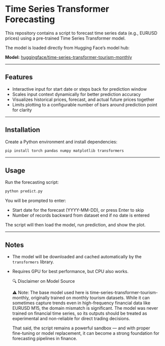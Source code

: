 # Time Series Transformer Forecasting

This repository contains a script to forecast time series data (e.g., EURUSD prices) using a pre-trained Time Series Transformer model.

The model is loaded directly from Hugging Face’s model hub:

**Model:** [huggingface/time-series-transformer-tourism-monthly](https://huggingface.co/huggingface/time-series-transformer-tourism-monthly)

---

## Features

* Interactive input for start date or steps back for prediction window
* Scales input context dynamically for better prediction accuracy
* Visualizes historical prices, forecast, and actual future prices together
* Limits plotting to a configurable number of bars around prediction point for clarity

---

## Installation

Create a Python environment and install dependencies:

```bash
pip install torch pandas numpy matplotlib transformers
```

---

## Usage

Run the forecasting script:

```bash
python predict.py
```

You will be prompted to enter:

* Start date for the forecast (YYYY-MM-DD), or press Enter to skip
* Number of records backward from dataset end if no date is entered

The script will then load the model, run prediction, and show the plot.

---

## Notes

* The model will be downloaded and cached automatically by the `transformers` library.
* Requires GPU for best performance, but CPU also works.

  🔍 Disclaimer on Model Source

    ⚠️ Note: The base model used here is time-series-transformer-tourism-monthly, originally trained on monthly tourism datasets.
    While it can sometimes capture trends even in high-frequency financial data like EURUSD M15, the domain mismatch is significant. The model was never trained on financial time series, so its outputs should be treated as experimental and non-reliable for direct trading decisions.

    That said, the script remains a powerful sandbox — and with proper fine-tuning or model replacement, it can become a strong foundation for forecasting pipelines in finance.
